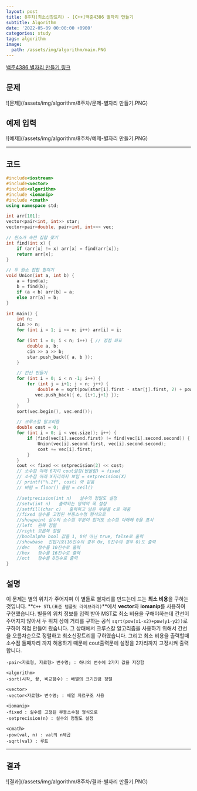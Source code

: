 ```yaml
---
layout: post
title: 8주차(최소신장트리) - [C++]백준4386 별자리 만들기
subtitle: Algorithm
date: '2022-05-09 00:00:00 +0900'
categories: study
tags: algorithm
image:
  path: /assets/img/algorithm/main.PNG
---
```


[백준4386 별자리 만들기 링크](https://www.acmicpc.net/problem/4386)

<!--more-->

## 문제
![문제](/assets/img/algorithm/8주차/문제-별자리 만들기.PNG)

## 예제 입력
![예제](/assets/img/algorithm/8주차/예제-별자리 만들기.PNG)

---

## 코드
```cpp
#include<iostream>
#include<vector>
#include<algorithm>
#include <iomanip>
#include <cmath>
using namespace std;

int arr[101];
vector<pair<int, int>> star;
vector<pair<double, pair<int, int>>> vec;

// 원소가 속한 집합 찾기  
int find(int x) {
    if (arr[x] != x) arr[x] = find(arr[x]);
    return arr[x];
}

// 두 원소 집합 합치기  
void Union(int a, int b) {
    a = find(a);
    b = find(b);
    if (a < b) arr[b] = a;
    else arr[a] = b;
}

int main() {
    int n;
    cin >> n;
    for (int i = 1; i <= n; i++) arr[i] = i;

    for (int i = 0; i < n; i++) { // 정점 좌표
        double a, b;
        cin >> a >> b;
        star.push_back({ a, b });
    }

    // 간선 만들기
    for (int i = 0; i < n -1; i++) {
        for (int j = i+1; j < n; j++) {
            double e = sqrt(pow(star[i].first - star[j].first, 2) + pow(star[i].second - star[j].second, 2));
           vec.push_back({ e, {i+1,j+1} });
        }
    }
    sort(vec.begin(), vec.end());

    // 크루스칼 알고리즘
    double cost = 0;
    for (int i = 0; i < vec.size(); i++) {
        if (find(vec[i].second.first) != find(vec[i].second.second)) {
            Union(vec[i].second.first, vec[i].second.second);
            cost += vec[i].first;
        }
    }
    cout << fixed << setprecision(2) << cost;
    // 소수점 아래 6자리 cout설정(반올림) = fixed
    // 소수점 아래 X자리까지 보임 = setprecision(X)
    // printf("%.2f", cost) 와 같음
    // 버림 = floor() 올림 = ceil()

    //setprecision(int n)	실수의 정밀도 설정
    //setw(int n)	출력되는 영역의 폭 설정
    //setfill(char c)	출력하고 남은 부분을 c로 채움
    //fixed	실수를 고정된 부동소수점 형식으로
    //showpoint	실수의 소수점 부분이 없어도 소수점 아래에 0을 표시
    //left	왼쪽 정렬
    //right	오른쪽 정렬
    //boolalpha	bool 값을 1, 0이 아닌 true, false로 출력
    //showbase	진법기호(16진수의 경우 0x, 8진수의 경우 0)도 출력
    //dec	정수를 10진수로 출력
    //hex	정수를 16진수로 출력
    //oct	정수를 8진수로 출력
}
```
## 설명
 이 문제는 별의 위치가 주어지며 이 별들로 별자리를 만드는데 드는 **최소 비용**을 구하는 것입니다.
 **`C++ STL(표준 템플릿 라이브러리)`**에서 **vector**와 **iomanip**를 사용하여 구현했습니다.
 별들의 위치 정보를 입력 받아 MST로 최소 비용을 구해야하는데 간선이 주어지지 않아서 두 위치 상에 거리를 구하는 공식 `sqrt(pow(x1-x2)+pow(y1-y2))`로 구하여 직접 만들어 줬습니다. 그 상태에서 크루스칼 알고리즘을 사용하기 위해서 간선을 오름차순으로 정렬하고 최소신장트리를 구하였습니다. 그리고 최소 비용을 출력할때 소수점 둘째자리 까지 허용하기 때문에 cout출력문에 설정을 2자리까지 고정시켜 출력합니다.
```
-pair<자료형, 자료형> 변수명; : 하나의 변수에 2가지 값을 저장함

<algorithm>
-sort(시작, 끝, 비교함수) : 배열의 크기만큼 정렬

<vector>
-vector<자료형> 변수명; : 배열 자료구조 사용

<iomanip>
-fixed : 실수를 고정된 부동소수점 형식으로
-setprecision(n) : 실수의 정밀도 설정

<cmath>
-pow(val, n) : val의 n제곱
-sqrt(val) : 루트
```
---

## 결과
![결과](/assets/img/algorithm/8주차/결과-별자리 만들기.PNG)